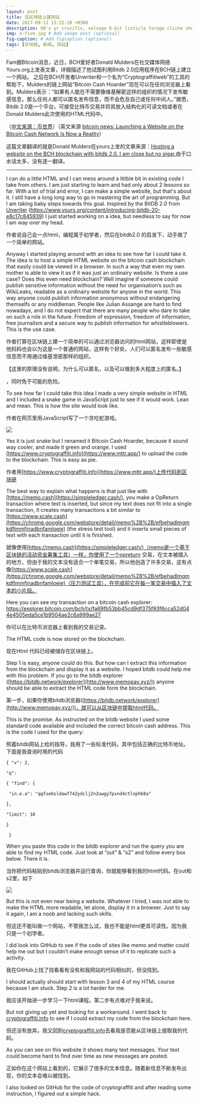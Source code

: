 ```yaml
---
layout: post
title: 在区块链上建网站
date: 2017-09-12 13:32:20 +0300
description: 90's yr crucifix, selvage 8-bit listicle forage cliche shoreditch hammock microdosing synth. 
img: o-five.jpg # Add image post (optional)
fig-caption: # Add figcaption (optional)
tags: [区块链, 新闻, 网站]
---
```

Fam据Bitcoin消息，近日，BCH爱好者Donald Mulders在社交媒体网络Yours.org上发表文章，详细描述了他试图利用Bitdb 2.0应用程序在BCH链上建立一个网站。<!-- more -->
之后在BCH开发者Unwriter和一个名为“Cryptograffitiweb”的工具的帮助下，Mulders的链上网站“Bitcoin Cash Hoarder”现在可以在任何浏览器上看到。Mulders表示：“如果有人能在不需要像维基解密这样的组织的情况下发布敏感信息，那么任何人都可以匿名发布信息，而不会危及自己或任何中间人。”据悉，Bitdb 2.0是一个平台，可接受比特币交易并将其放入结构化的可读文档或者在Donald Mulders此次使用的HTML代码中。



（[中文来源：币世界](http://www.bishijie.com/kuaixun_118500)）（英文来源 [bitcoin news: Launching a Website on the Bitcoin Cash Network Is Now a Reality](https://news.bitcoin.com/)）

这篇文章翻译的就是Donald Mulders在yours上发的文章来源：[Hosting a website on the BCH blockchain with bitdb 2.0. I am close but no sigar.](https://www.yours.org/content/hosting-a-website-on-the-bch-blockchain-with-bitdb-20----------i-am-5b8346293439)由于口水话太多，没有逐一翻译。

------

I can do a little HTML and I can mess around a littble bit in existing code I take from others. I am just starting to learn and had only about 2 lessons so far. With a lot of trial and error, I can make a simple website, but that's about it. I still have a long long way to go in mastering the art of programming. But I am taking baby steps towards this goal. Inspired by the BitDB 2.0 from [Unwriter](https://www.yours.org/@unwriter) (<https://www.yours.org/content/introducing-bitdb-20-e8c17c845939>) I just started working on a idea, but needless to say for now I am way over my head. 

作者说自己会一点html，编程属于初学者，然后在bitdb2.0 的启发下，动手做了一个简单的网站。

Anyway I started playing around with an idea to see how far I could take it. The idea is to host a simple HTML website on the bitcoin cash blockchain that easily could be viewed in a browser. In such a way that even my own mother is able to view it as if it was just an ordinairy website. Is there a use case? Does this even need blockchain? Well imagine if someone could publish sensitive information without the need for organisation’s such as WikiLeaks, readable as a ordinairy website for anyone in the world. This way anyone could publish information anonymous without endangering themselfs or any middleman. People like Julian Assange are hard to find nowadays, and I do not expect that there are many people who dare to take on such a role in the future. Freedom of expression, freedom of information, free journalism and a secure way to publish information for whistleblowers. This is the use case.

作者打算在区块链上建一个简单的可以通过浏览器访问的html网站，这样即使是他妈妈也会以为这是一个普通的网站，这样有个好处，人们可以匿名发布一些敏感信息而不用通过维基泄密那样的组织。

【这里的原理没有说明，为什么可以匿名，以及可以做到多大程度上的匿名。】

，同时免于可能的危险。

To see how far I could take this idea I made a very simple website in HTML and I included a snake game in JavaScript just to see if it would work. Lean and mean. This is how the site would look like. 

作者在网页里用JavaScript写了一个贪吃蛇游戏。

![](E:\git_project\blockchain\assets\img\Bitcoin_Cash_Hoarder.jpg)

Yes it is just snake but I renamed it Bitcoin Cash Hoarder, because it sound way cooler, and made it green and orange. I used [https://www.cryptograffiti.info](https://www.mttr.app/) to upload the code to the blockchain. This is easy as pie.

作者用[https://www.cryptograffiti.info](https://www.mttr.app/)上传代码到区块链

 The best way to explain what happens is that just like with [https://memo.cash](https://simpleledger.cash/), you make a OpReturn transaction where text is inserted, but since my text does not fit into a single transaction, it creates many transactions a bit similar to [https://www.scale.cash](https://chrome.google.com/webstore/detail/memo%2B%2B/efbehadlmgmkdflmmfjnadbnfamloeie) (the stress test tool) and it inserts small pieces of text with each transaction until it is finished. 

就像使用[https://memo.cash](https://simpleledger.cash/)（memo是一个基于区块链的活动资金筹集工具）一样，你使用了一个opreturn 交易，在文本被插入的地方，但由于我的文本没有适合一个单笔交易，所以他创造了许多交易，这有点像[https://www.scale.cash](https://chrome.google.com/webstore/detail/memo%2B%2B/efbehadlmgmkdflmmfjnadbnfamloeie)（压力测试工具），在完成前它在每一笔交易中插入了文本的小片段。

Here you can see my transaction on a bitcoin cash explorer: <https://explorer.bitcoin.com/bch/tx/fa69fb53bb45cd9df375f93f6cca52d044e4505eda5ce1b9504ae2c6a999ae27> 

 

你可以在比特币浏览器上看到我的交易记录。

The HTML code is now stored on the blockchain. 

现在Html 代码已经被储存在区块链上。

Step 1 is easy, anyone could do this. But how can I extract this information from the blockchain and display it as a website. I hoped bitdb could help me with this problem. If you go to the bitdb explorer ([https://bitdb.network/explorer](http://www.memopay.xyz/)) anyone should be able to extract the HTML code form the blockchain. 

第一步，如果你使用bitdb浏览器([https://bitdb.network/explorer](http://www.memopay.xyz/))，就可以从区块链中提取html代码。

This is the promise. As instructed on the bitdb website I used some standard code available and included the correct bitcoin cash address. This is the code I used for the query:

照着bitdb网站上给的指导，我用了一些标准代码，其中包括正确的比特币地址。下面是我查询时用的代码

```
{ "v": 2, 

"q": 

{ "find": {

 "in.e.a": "qqfse6sldawf742ydclj2n2uwgy7pxnd4ctlnph68a" 

}, 

"limit": 10 

}

 }
```

 

When you paste this code in the bitdb explorer and run the query you are able to find my HTML code. Just look at “out” & “s2” and follow every box below. There it is. 

当你把代码粘贴到bitdb浏览器并运行查询，你就能够看到我的html代码。在out和s2里，如下

![](E:\git_project\blockchain\assets\img\HTML_code.jpg)

But this is not even near being a website. Whatever I tried, I was not able to make the HTML more readable, let alone, display it in a browser. Just to say it again, I am a noob and lacking such skills.

但这还不能叫做一个网站，不管我怎么试，我也不能是html更具可读性。因为我只是一个初学者。

 I did look into GitHub to see if the code of sites like memo and matter could help me out but I couldn’t make enough sense of it to replicate such a activity. 

我在GitHub上找了找看看有没有和我网站的代码相似的，但没找到。

I should actually should start with lesson 3 and 4 of my HTML course because I am stuck. Step 2 is a lot harder for me.

我应该开始进一步学习一下html课程。第二步有点难对于我来说。

But not giving up yet and looking for a workaround. I went back to [cryptograffiti.info](https://t.me/joinchat/HH1DDQ8pZlSlsdNcKgIcxw) to see if I could extract my code from the blockchain here. 

但还没有放弃。我又回到[cryptograffiti.info](https://t.me/joinchat/HH1DDQ8pZlSlsdNcKgIcxw)去看我是否能从区块链上提取我的代码。

 

As you can see on this website it shows many text messages. Your text could become hard to find over time as new messages are posted. 

 

正如你在这个网站上看到的，它展示了很多的文本信息。随着新信息不断发布出现，你的文本会难以被找到。

 

I also looked on GitHub for the code of cryptograffiti and after reading some instruction, I figured out a simple hack. 


